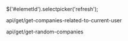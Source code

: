 $('#elemetId').selectpicker('refresh');


api/get/get-companies-related-to-current-user


api/get/get-random-companies